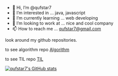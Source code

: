 - 👋 Hi, I’m @qufstar7
- 👀 I’m interested in ... java, javascript
- 🌱 I’m currently learning ... web developing
- 💞️ I’m looking to work at ... nice and cool company
- 📫 How to reach me ... qufstar7@gmail.com

look around my github repositories.

to see algorithm repo [Algorithm](https://github.com/qufstar7/Algorithm)

to see TIL repo [TIL](https://github.com/qufstar7/TIL)

[![qufstar7's GitHub stats](https://github-readme-stats.vercel.app/api?username=qufstar7&hode=issues&count_private=true&show_icons=true&theme=dracula)](https://github.com/qufstar7/github-readme-stats)
